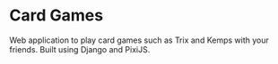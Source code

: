 # Card Games
Web application to play card games such as Trix and Kemps with your friends. Built using Django and PixiJS.